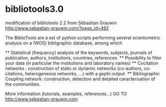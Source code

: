 bibliotools3.0
==============

modification of bibliotools 2.2 from Sébastian Grauwin
http://www.sebastian-grauwin.com/?page_id=492

   The BiblioTools are a set of python scripts performing several scientometric analysis on a (WOS) bibligraphic database, among which

   ** Statistical (frequency) analysis of the keywords, subjects, journals of publication, authors, institutions, countries, references.
   ** Possibility to filter your data (in particular the institutions and laboratory names)
   ** Cocitation networks : construction of static or dynamic networks (co-authors, co-citations, heterogeneous networks, ...) with a gephi output. 
   ** Bibliographic Coupling network: construction, detection and detailed caracterisation of the communities.

   More information (tutorials, examples, references...)
   GO TO http://www.sebastian-grauwin.com
